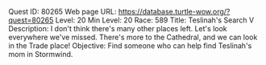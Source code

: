 Quest ID: 80265
Web page URL: https://database.turtle-wow.org/?quest=80265
Level: 20
Min Level: 20
Race: 589
Title: Teslinah's Search V
Description: I don't think there's many other places left. Let's look everywhere we've missed. There's more to the Cathedral, and we can look in the Trade place!
Objective: Find someone who can help find Teslinah's mom in Stormwind.

